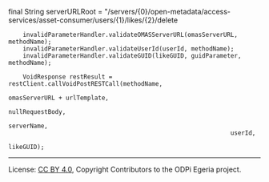<!-- SPDX-License-Identifier: CC-BY-4.0 -->
<!-- Copyright Contributors to the ODPi Egeria project. -->


final String   serverURLRoot = "/servers/{0}/open-metadata/access-services/asset-consumer/users/{1}/likes/{2}/delete

        invalidParameterHandler.validateOMASServerURL(omasServerURL, methodName);
        invalidParameterHandler.validateUserId(userId, methodName);
        invalidParameterHandler.validateGUID(likeGUID, guidParameter, methodName);

        VoidResponse restResult = restClient.callVoidPostRESTCall(methodName,
                                                                  omasServerURL + urlTemplate,
                                                                  nullRequestBody,
                                                                  serverName,
                                                                  userId,
                                                                  likeGUID);



----
License: [CC BY 4.0](https://creativecommons.org/licenses/by/4.0/),
Copyright Contributors to the ODPi Egeria project.